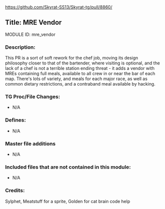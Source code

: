 https://github.com/Skyrat-SS13/Skyrat-tg/pull/8860/

## Title: MRE Vendor

MODULE ID: mre_vendor

### Description:

This PR is a sort of soft rework for the chef job, moving its design philosophy closer to that of the bartender, where visiting is optional, and the lack of a chef is not a terrible station ending threat - it adds a vendor with MREs containing full meals, available to all crew in or near the bar of each map. There's lots of variety, and meals for each major race, as well as common dietary restrictions, and a contraband meal available by hacking.

### TG Proc/File Changes:

- N/A

### Defines:

- N/A

### Master file additions

- N/A

### Included files that are not contained in this module:

- N/A

### Credits:

Sylphet, Meatstuff for a sprite, Golden for cat brain code help
